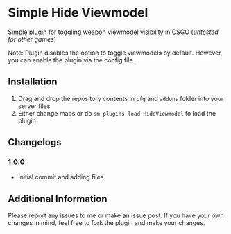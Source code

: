 # Simple Hide Viewmodel
Simple plugin for toggling weapon viewmodel visibility in CSGO (*untested for other games*)

Note: Plugin disables the option to toggle viewmodels by default. However, you can enable the plugin via the config file.

## Installation
1. Drag and drop the repository contents in `cfg` and `addons` folder into your server files
2. Either change maps or do `sm plugins load HideViewmodel` to load the plugin

## Changelogs
### 1.0.0
- Initial commit and adding files

## Additional Information
Please report any issues to me or make an issue post. If you have your own changes in mind, feel free to fork the plugin and make your changes.
